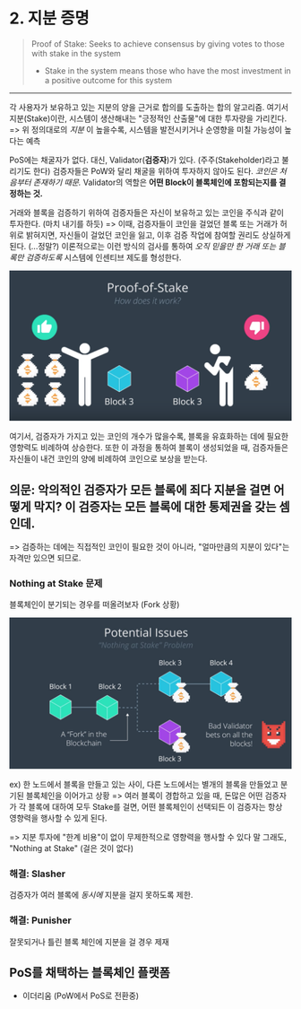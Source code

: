 # 2. 지분 증명

> Proof of Stake: Seeks to achieve consensus by giving votes to those with stake in the system
> - Stake in the system means those who have the most investment in a positive outcome for this system

----

각 사용자가 보유하고 있는 지분의 양을 근거로 합의를 도출하는 합의 알고리즘.
여기서 지분(Stake)이란, 시스템이 생산해내는 "긍정적인 산출물"에 대한 투자량을 가리킨다.
=> 위 정의대로의 *지분* 이 높을수록, 시스템을 발전시키거나 순영향을 미칠 가능성이 높다는 예측

PoS에는 채굴자가 없다.
대신, Validator(**검증자**)가 있다. (주주(Stakeholder)라고 불리기도 한다)
검증자들은 PoW와 달리 채굴을 위하여 투자하지 않아도 된다. *코인은 처음부터 존재하기 때문.*
Validator의 역할은 **어떤 Block이 블록체인에 포함되는지를 결정하는 것.**

거래와 블록을 검증하기 위하여 검증자들은 자신이 보유하고 있는 코인을 주식과 같이 투자한다. (마치 내기를 하듯)
=> 이때, 검증자들이 코인을 걸었던 블록 또는 거래가 허위로 밝혀지면,
   자신들이 걸었던 코인을 잃고, 이후 검증 작업에 참여할 권리도 상실하게 된다. (...정말?)
이론적으로는 이런 방식의 검사를 통하여 *오직 믿을만 한 거래 또는 블록만 검증하도록* 시스템에 인센티브 제도를 형성한다.

![validator in pos](pos.png)

여기서, 검증자가 가지고 있는 코인의 개수가 많을수록, 블록을 유효화하는 데에 필요한 영향력도 비례하여 상승한다.
또한 이 과정을 통하여 블록이 생성되었을 때, 검증자들은 자신들이 내건 코인의 양에 비례하여 코인으로 보상을 받는다.

## 의문: 악의적인 검증자가 모든 블록에 죄다 지분을 걸면 어떻게 막지? 이 검증자는 모든 블록에 대한 통제권을 갖는 셈인데.
=> 검증하는 데에는 직접적인 코인이 필요한 것이 아니라, "얼마만큼의 지분이 있다"는 자격만 있으면 되므로.

### Nothing at Stake 문제

블록체인이 분기되는 경우를 떠올려보자 (Fork 상황)

![악의적인 Validator](baspos.png)

ex) 한 노드에서 블록을 만들고 있는 사이, 다른 노드에서는 별개의 블록을 만들었고 분기된 블록체인을 이어가고 상황
=> 여러 블록이 경합하고 있을 때, 돈많은 어떤 검증자가 각 블록에 대하여 모두 Stake를 걸면,
   어떤 블록체인이 선택되든 이 검증자는 항상 영향력을 행사할 수 있게 된다.

=> 지분 투자에 "한계 비용"이 없이 무제한적으로 영향력을 행사할 수 있다
   말 그래도, "Nothing at Stake" (걸은 것이 없다)

### 해결: Slasher

검증자가 여러 블록에 *동시에* 지분을 걸지 못하도록 제한.

### 해결: Punisher

잘못되거나 틀린 블록 체인에 지분을 걸 경우 제재

## PoS를 채택하는 블록체인 플랫폼

- 이더리움 (PoW에서 PoS로 전환중)
